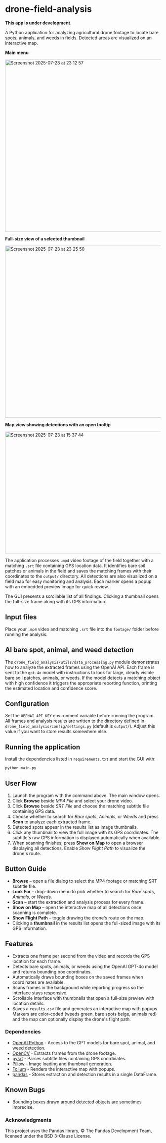 # drone-field-analysis
**This app is under development.**

A Python application for analyzing agricultural drone footage to locate bare spots, animals, and weeds in fields. Detected areas are visualized on an interactive map.

**Main menu**

<img width="565" height="556" alt="Screenshot 2025-07-23 at 23 12 57" src="https://github.com/user-attachments/assets/2b1ea278-5c71-4e49-878f-574e7439a24f" />

**Full-size view of a selected  thumbnail**

<img width="555" height="555" alt="Screenshot 2025-07-23 at 23 25 50" src="https://github.com/user-attachments/assets/57f05a28-fcb8-48d8-9484-184016b08476" />

**Map view showing detections with an open tooltip**

<img width="515" height="393" alt="Screenshot 2025-07-23 at 15 37 44" src="https://github.com/user-attachments/assets/93e63f0d-eee5-42dc-923a-f57e880533be" />


The application processes `.mp4` video footage of the field together with a matching `.srt` file containing GPS location data.
It identifies bare soil patches or animals in the field and saves the matching frames with their coordinates to the `output/` directory.
All detections are also visualized on a field map for easy monitoring and analysis. Each marker opens a popup with an embedded preview image for quick review.

The GUI presents a scrollable list of all findings. Clicking a thumbnail opens the full-size frame along with its GPS information.

## Input files
Place your `.mp4` video and matching `.srt` file into the `footage/` folder before running the analysis.

## AI bare spot, animal, and weed detection

The `drone_field_analysis/utils/data_processing.py` module demonstrates how to analyze the extracted frames using
the OpenAI API. Each frame is sent to the `gpt-4o` model with instructions to look
for large, clearly visible bare soil patches, animals, or weeds. If the model detects a
matching object with high confidence it triggers the appropriate reporting function,
printing the estimated location and confidence score.

## Configuration

Set the `OPENAI_API_KEY` environment variable before running the program.
All frames and analysis results are written to the directory defined in
`drone_field_analysis/config/settings.py` (default is `output/`). Adjust this
value if you want to store results somewhere else.

## Running the application

Install the dependencies listed in `requirements.txt` and start the GUI with:

```bash
python main.py
```

## User Flow

1. Launch the program with the command above. The main window opens.
2. Click **Browse** beside *MP4 File* and select your drone video.
3. Click **Browse** beside *SRT File* and choose the matching subtitle file containing GPS data.
4. Choose whether to search for *Bare spots*, *Animals*, or *Weeds* and press **Scan** to analyze each extracted frame.
5. Detected spots appear in the results list as image thumbnails.
6. Click any thumbnail to view the full image with its GPS coordinates. The subtitle's raw GPS
   information is displayed automatically when available.
7. When scanning finishes, press **Show on Map** to open a browser displaying all detections. Enable *Show Flight Path* to visualize the drone's route.

## Button Guide

- **Browse** – open a file dialog to select the MP4 footage or matching SRT subtitle file.
- **Look For** – drop-down menu to pick whether to search for *Bare spots*, *Animals*, or *Weeds*.
- **Scan** – start the extraction and analysis process for every frame.
- **Show on Map** – open the interactive map of all detections once scanning is complete.
- **Show Flight Path** – toggle drawing the drone's route on the map.
- Clicking a **thumbnail** in the results list opens the full-sized image with its GPS information.

## Features

- Extracts one frame per second from the video and records the GPS location for each frame.
- Detects bare spots, animals, or weeds using the OpenAI GPT-4o model and returns bounding box coordinates.
- Automatically draws bounding boxes on the saved frames when coordinates are available.
- Scans frames in the background while reporting progress so the interface stays responsive.
- Scrollable interface with thumbnails that open a full-size preview with location details.
- Saves a `results.csv` file and generates an interactive map with popups. Markers are color-coded (weeds green, bare spots beige, animals red) and the map can optionally display the drone's flight path.
  
### Dependencies

- [OpenAI Python](https://github.com/openai/openai-python) - Access to the GPT models for bare spot, animal, and weed detection.
- [OpenCV](https://opencv.org/) - Extracts frames from the drone footage.
- [pysrt](https://github.com/byroot/pysrt) - Parses subtitle files containing GPS coordinates.
- [Pillow](https://python-pillow.org/) - Image loading and thumbnail generation.
- [Folium](https://github.com/python-visualization/folium) - Renders the interactive map with popups.
- [pandas](https://pandas.pydata.org/) - Stores extraction and detection results in a single DataFrame.

## Known Bugs

- Bounding boxes drawn around detected objects are sometimes imprecise.

### Acknowledgments
This project uses the Pandas library, © The Pandas Development Team, licensed under the BSD 3-Clause License.
